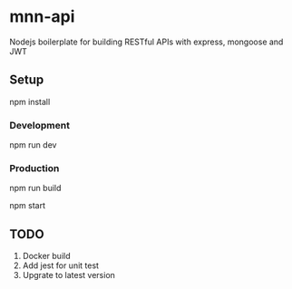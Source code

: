 # mnn-api
Nodejs boilerplate for building RESTful APIs with express, mongoose and JWT

## Setup
npm install
### Development
npm run dev
### Production
npm run build

npm start
## TODO
1. Docker build
2. Add jest for unit test
3. Upgrate to latest version
